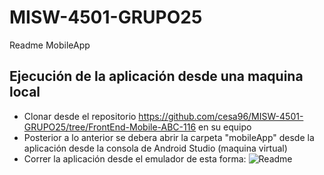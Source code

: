 # MISW-4501-GRUPO25
Readme MobileApp

## Ejecución de la aplicación desde una maquina local
- Clonar desde el repositorio https://github.com/cesa96/MISW-4501-GRUPO25/tree/FrontEnd-Mobile-ABC-116 en su equipo
- Posterior a lo anterior se debera abrir la carpeta "mobileApp" desde la aplicación desde la consola de Android Studio (maquina virtual)
- Correr la aplicación desde el emulador de esta forma:
 ![Readme](https://github.com/cesa96/MISW-4501-GRUPO25/assets/98726866/0b5411db-c5cc-45f2-b6cc-039dd59daf7c)

